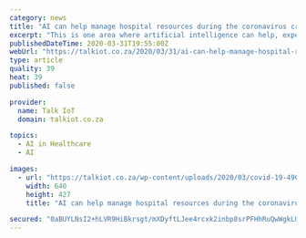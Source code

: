 ```yaml
---
category: news
title: "AI can help manage hospital resources during the coronavirus crisis"
excerpt: "This is one area where artificial intelligence can help, experts at Jvion believe ... “Which patient could do well at home, and which patient is likely to not survive no matter what therapy is offered is one of the more difficult clinical challenges. AI can definitely help in this space.” Jvion’s AI will help identify uninfected ..."
publishedDateTime: 2020-03-31T19:55:00Z
webUrl: "https://talkiot.co.za/2020/03/31/ai-can-help-manage-hospital-resources-during-the-coronavirus-crisis/"
type: article
quality: 39
heat: 39
published: false

provider:
  name: Talk IoT
  domain: talkiot.co.za

topics:
  - AI in Healthcare
  - AI

images:
  - url: "https://talkiot.co.za/wp-content/uploads/2020/03/covid-19-4908692_640.jpg"
    width: 640
    height: 427
    title: "AI can help manage hospital resources during the coronavirus crisis"

secured: "0aBUYLNsI2+hLVR9HiBkrsgt/mXDyftLJee4rcxk2inbp8srPFHhRuQwWgkLUabkdWm7ao8tG5CSqAbwuhMnqvkU0fj/FTMX9ABb3gETV+4tU1hWhn8ShkznNh2B++fzLNvfDy+i6yfQmBKOiJa/MSO6dZirOUHD1XfzMwOYw+KadRKJInU/htv4Gy3g5kbARV8Qp9mk7l9UXKiS6185ost7Px5o748YKt6Ojp1z3zae4XRVLniy5v1qZ9XaFzEOG0KctVJaSJaW0qMBvbHbTqoQ1H9vsqspafD/yrC7/0JLqYsc55XKazfTX4sefAgO2+BIStBvug9FOftjWMhOnqk9tcXvdOYLAH0++CrBBkzCera9cMGmDz5epiyvgrN6vPKwlKxXrACMkG2Dc56/GzfVBseFiyYFRGeQZOj9hpazF/ymM9uYwMpdBOZwSnkeN4LzfBksGAuoTEDyi/aL4MMHUUiXmY2EfPYPLJSnJgA=;+GoxyKeXMfCVN16iIz0wvg=="
---
```


